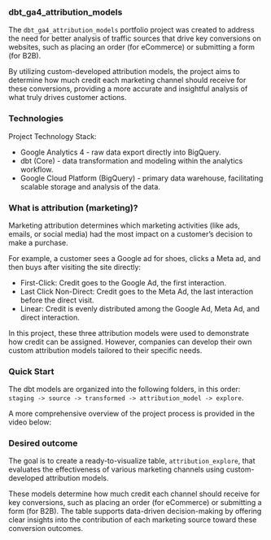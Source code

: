 

### dbt_ga4_attribution_models

The `dbt_ga4_attribution_models` portfolio project was created to address the need for better analysis of traffic sources that drive key conversions on websites, such as placing an order (for eCommerce) or submitting a form (for B2B). 

By utilizing custom-developed attribution models, the project aims to determine how much credit each marketing channel should receive for these conversions, providing a more accurate and insightful analysis of what truly drives customer actions.

### Technologies

Project Technology Stack:
- Google Analytics 4 - raw data export directly into BigQuery.
- dbt (Core) - data transformation and modeling within the analytics workflow.
- Google Cloud Platform (BigQuery) - primary data warehouse, facilitating scalable storage and analysis of the data.

### What is attribution (marketing)?

Marketing attribution determines which marketing activities (like ads, emails, or social media) had the most impact on a customer’s decision to make a purchase.

For example, a customer sees a Google ad for shoes, clicks a Meta ad, and then buys after visiting the site directly:

 - First-Click: Credit goes to the Google Ad, the first interaction.
- Last Click Non-Direct: Credit goes to the Meta Ad, the last interaction before the direct visit.
- Linear: Credit is evenly distributed among the Google Ad, Meta Ad, and direct interaction.

In this project, these three attribution models were used to demonstrate how credit can be assigned. However, companies can develop their own custom attribution models tailored to their specific needs.

### Quick Start

The dbt models are organized into the following folders, in this order: `staging -> source -> transformed -> attribution_model -> explore`.

A more comprehensive overview of the project process is provided in the video below:

### Desired outcome

The goal is to create a ready-to-visualize table, `attribution_explore`, that evaluates the effectiveness of various marketing channels using custom-developed attribution models.

These models determine how much credit each channel should receive for key conversions, such as placing an order (for eCommerce) or submitting a form (for B2B). The table supports data-driven decision-making by offering clear insights into the contribution of each marketing source toward these conversion outcomes.